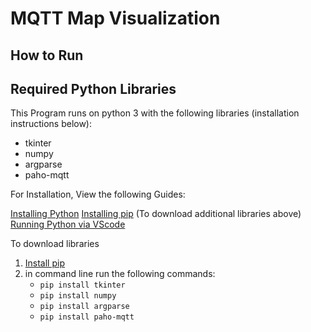 # MQTT Map Visualization

## How to Run

## Required Python Libraries

This Program runs on python 3 with the following libraries (installation instructions below):
- tkinter
- numpy
- argparse
- paho-mqtt

For Installation, View the following Guides:

[Installing Python](https://www.python.org/downloads/)
[Installing pip](https://packaging.python.org/en/latest/tutorials/installing-packages/) (To download additional libraries above)
[Running Python via VScode](https://code.visualstudio.com/docs/languages/python)

To download libraries
1. [Install pip](https://packaging.python.org/en/latest/tutorials/installing-packages/)
2. in command line run the following commands:
   * `pip install tkinter`
   * `pip install numpy`
   * `pip install argparse`
   * `pip install paho-mqtt`
